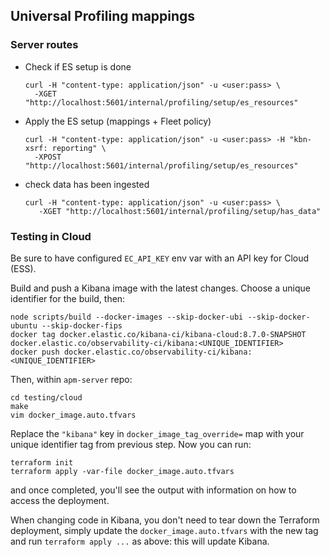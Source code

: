 ## Universal Profiling mappings

### Server routes

* Check if ES setup is done

      curl -H "content-type: application/json" -u <user:pass> \
        -XGET "http://localhost:5601/internal/profiling/setup/es_resources"

* Apply the ES setup (mappings + Fleet policy)

      curl -H "content-type: application/json" -u <user:pass> -H "kbn-xsrf: reporting" \
        -XPOST "http://localhost:5601/internal/profiling/setup/es_resources"

* check data has been ingested

      curl -H "content-type: application/json" -u <user:pass> \
         -XGET "http://localhost:5601/internal/profiling/setup/has_data"
    

### Testing in Cloud

Be sure to have configured `EC_API_KEY` env var with an API key for Cloud (ESS).

Build and push a Kibana image with the latest changes.
Choose a unique identifier for the build, then:

```
node scripts/build --docker-images --skip-docker-ubi --skip-docker-ubuntu --skip-docker-fips
docker tag docker.elastic.co/kibana-ci/kibana-cloud:8.7.0-SNAPSHOT docker.elastic.co/observability-ci/kibana:<UNIQUE_IDENTIFIER>
docker push docker.elastic.co/observability-ci/kibana:<UNIQUE_IDENTIFIER>
```

Then, within `apm-server` repo:

```
cd testing/cloud
make
vim docker_image.auto.tfvars
```

Replace the `"kibana"` key in `docker_image_tag_override=` map with your unique identifier tag from previous step.
Now you can run:

```
terraform init
terraform apply -var-file docker_image.auto.tfvars
```

and once completed, you'll see the output with information on how to access the deployment.

When changing code in Kibana, you don't need to tear down the Terraform deployment, simply update the `docker_image.auto.tfvars`
with the new tag and run `terraform apply ...` as above: this will update Kibana.
